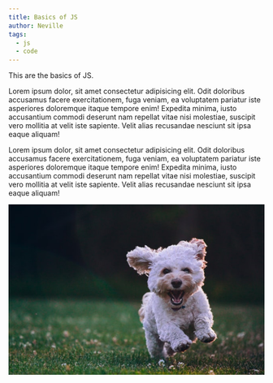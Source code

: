 ```yaml
---
title: Basics of JS
author: Neville
tags: 
  - js
  - code
---
```


This are the basics of JS.

Lorem ipsum dolor, sit amet consectetur adipisicing elit. Odit doloribus accusamus facere exercitationem, fuga veniam, ea voluptatem pariatur iste asperiores doloremque itaque tempore enim! Expedita minima, iusto accusantium commodi deserunt nam repellat vitae nisi molestiae, suscipit vero mollitia at velit iste sapiente. Velit alias recusandae nesciunt sit ipsa eaque aliquam!

Lorem ipsum dolor, sit amet consectetur adipisicing elit. Odit doloribus accusamus facere exercitationem, fuga veniam, ea voluptatem pariatur iste asperiores doloremque itaque tempore enim! Expedita minima, iusto accusantium commodi deserunt nam repellat vitae nisi molestiae, suscipit vero mollitia at velit iste sapiente. Velit alias recusandae nesciunt sit ipsa eaque aliquam!

![Cockapoo](/posts/images/cockapoo.jpg)